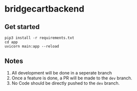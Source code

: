 # bridgecartbackend

## Get started 

```
pip3 install -r requirements.txt 
cd app
uvicorn main:app --reload
```

## Notes 

1. All development will be done in a seperate branch 
2. Once a feature is done, a PR will be made to the `dev` branch. 
3. No Code should be directly pushed to the `dev` branch. 
